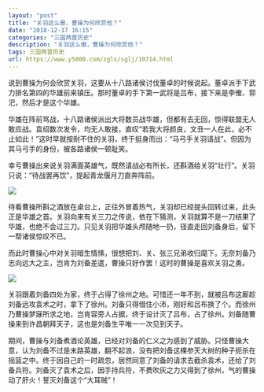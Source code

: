 ```yaml
---
layout: "post"
title: "关羽这么傲，曹操为何欣赏他？"
date: "2018-12-17 16:15"
categories: "三国两晋历史"
description: "关羽这么傲，曹操为何欣赏他？"
tags: 三国两晋历史
url: https://www.y5000.com/zgls/sglj/10714.html
---
```






说到曹操为何会欣赏关羽，这要从十八路诸侯讨伐董卓的时候说起。董卓派手下武力排名第四的华雄前来镇压。那时董卓的手下第一武将是吕布，接下来是李傕、郭汜，然后才是这个华雄。

华雄在阵前骂战，十八路诸侯派出大将数员战华雄，但都有去无回，惊得联盟无人敢应战。袁绍数次发令，均无人敢接，直叹“若我大将颜良，文丑一人在此，必不止如此！”这时早就按耐不住的关羽，终于挺身而出：“马弓手关羽请战”。但因为其马弓手的身份，被各路诸侯一顿耻笑。

幸亏曹操出来说关羽满面英雄气，既然请战必有所长，还斟酒给关羽“壮行”。关羽只说：“待战罢再饮”，提起青龙偃月刀直奔阵前。

![](https://img.y5000.com/uploads/allimg/170114/8-1F114145KEN.jpg)

待看曹操所斟之酒放在桌台上，正往外冒着热气，关羽却已经提头回转过来，此头正是华雄之首。关羽向来有关三刀之传说，依在下猜测，关羽就算不是一刀结果了华雄，也绝不会过三刀。只见关羽把华雄头颅随地一扔，径直走回刘备身后，留下一帮诸侯惊叹不已。

而此时曹操心中对关羽暗生情愫，很想把刘、关、张三兄弟收归麾下。无奈刘备乃志向远大之主，岂肯为刘备差遣，曹操只好作罢！这时的曹操是喜欢关羽之勇。

![](https://img.y5000.com/uploads/allimg/170114/8-1F114145P45I.jpg)

关羽跟着刘备四处为家，终于占得了徐州之地。可惜还一年不到，就被吕布这厮趁刘备远攻袁术之时，拿下了徐州。刘备只得借住小沛，刚好和吕布换了个。而徐州乃曹操梦寐所求之地，岂肯容旁人占据，终于设计灭了吕布，占了徐州。刘备随曹操来到许昌朝拜天子，这也是刘备生平唯一一次见到天子。

期间，曹操与刘备煮酒论英雄，已经对刘备的仁义之为感到了威胁。只怪曹操大意，认为刘备不过是末路英雄，翻不起浪，没有把刘备这棵参天大树的种子扼杀在摇篮之中。终于因自己的一时疏忽，居然同意了刘备的请求去截杀袁术，还给了刘备兵符。刘备灭了袁术之后，因手持兵符，不费吹灰之力又得到了徐州，气的曹操动了肝火！誓灭刘备这个“大耳贼”！
